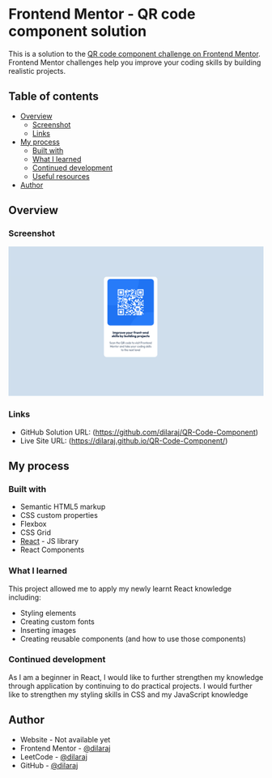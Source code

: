# Frontend Mentor - QR code component solution

This is a solution to the [QR code component challenge on Frontend Mentor](https://www.frontendmentor.io/challenges/qr-code-component-iux_sIO_H). Frontend Mentor challenges help you improve your coding skills by building realistic projects. 

## Table of contents

- [Overview](#overview)
  - [Screenshot](#screenshot)
  - [Links](#links)
- [My process](#my-process)
  - [Built with](#built-with)
  - [What I learned](#what-i-learned)
  - [Continued development](#continued-development)
  - [Useful resources](#useful-resources)
- [Author](#author)


## Overview

### Screenshot

![](./screenshot.png)

### Links

- GitHub Solution URL: (https://github.com/dilaraj/QR-Code-Component) 
- Live Site URL: (https://dilaraj.github.io/QR-Code-Component/)

## My process

### Built with

- Semantic HTML5 markup
- CSS custom properties
- Flexbox
- CSS Grid
- [React](https://reactjs.org/) - JS library
- React Components

### What I learned
This project allowed me to apply my newly learnt React knowledge including:
 - Styling elements
 - Creating custom fonts
 - Inserting images
 - Creating reusable components (and how to use those components)


### Continued development

As I am a beginner in React, I would like to further strengthen my knowledge through application by continuing to do practical projects.
I would further like to strengthen my styling skills in CSS and my JavaScript knowledge

## Author

- Website - Not available yet
- Frontend Mentor - [@dilaraj](https://www.frontendmentor.io/profile/dilaraj)
- LeetCode - [@dilaraj](https://leetcode.com/u/dilaraj/)
- GitHub - [@dilaraj](https://github.com/dilaraj)